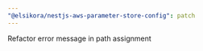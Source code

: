 ```yaml
---
"@elsikora/nestjs-aws-parameter-store-config": patch
---
```


Refactor error message in path assignment
